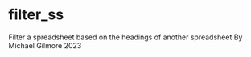# filter_ss
Filter a spreadsheet based on the headings of another spreadsheet
By Michael Gilmore 2023
